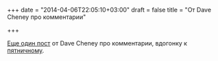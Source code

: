 +++
date = "2014-04-06T22:05:10+03:00"
draft = false
title = "От Dave Cheney про комментарии"

+++

<p><a href="http://dave.cheney.net/2014/03/30/associative-commentary-follow-up">Еще один пост</a> от&nbsp;Dave Cheney про комментарии, вдогонку к <a href="http://dave.cheney.net/2014/03/28/associative-commentary">пятничному</a>.</p>

